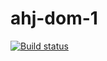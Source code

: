 # ahj-dom-1
[![Build status](https://ci.appveyor.com/api/projects/status/jpuqsw6t6r7h6efr?svg=true)](https://ci.appveyor.com/project/kassiopea-coder/ahj-dom-1)

